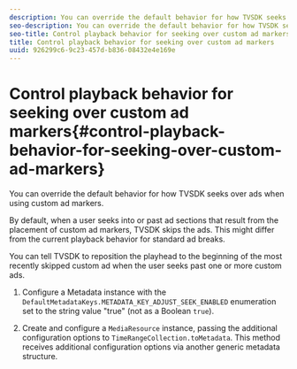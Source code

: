 ```yaml
---
description: You can override the default behavior for how TVSDK seeks over ads when using custom ad markers.
seo-description: You can override the default behavior for how TVSDK seeks over ads when using custom ad markers.
seo-title: Control playback behavior for seeking over custom ad markers
title: Control playback behavior for seeking over custom ad markers
uuid: 926299c6-9c23-457d-b836-08432e4e169e
---
```


# Control playback behavior for seeking over custom ad markers{#control-playback-behavior-for-seeking-over-custom-ad-markers}

You can override the default behavior for how TVSDK seeks over ads when using custom ad markers.

By default, when a user seeks into or past ad sections that result from the placement of custom ad markers, TVSDK skips the ads. This might differ from the current playback behavior for standard ad breaks.

You can tell TVSDK to reposition the playhead to the beginning of the most recently skipped custom ad when the user seeks past one or more custom ads. 

1. Configure a Metadata instance with the `DefaultMetadataKeys.METADATA_KEY_ADJUST_SEEK_ENABLED` enumeration set to the string value "true" (not as a Boolean `true`).

1. Create and configure a `MediaResource` instance, passing the additional configuration options to `TimeRangeCollection.toMetadata`. This method receives additional configuration options via another generic metadata structure.

